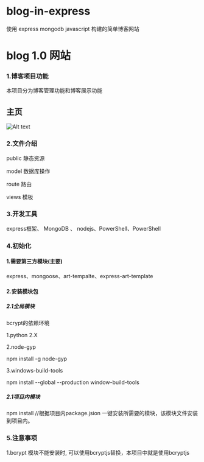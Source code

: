 # blog-in-express
使用 express mongodb javascript 构建的简单博客网站
# blog 1.0 网站

### 1.博客项目功能

本项目分为博客管理功能和博客展示功能
## 主页
![Alt text](https://github.com/wendaomin/blog-in-express/blob/master/ScreenShots/QQ%E6%88%AA%E5%9B%BE20200803173703.png)
### 2.文件介绍

public 静态资源 

model 数据库操作

route 路由

views 模板

### 3.开发工具

express框架、 MongoDB 、 nodejs、PowerShell、PowerShell

### 4.初始化

#### 1.需要第三方模块(主要)

express、mongoose、art-tempalte、express-art-template

#### 2.安装模块包

##### 2.1全局模块

bcrypt的依赖环境

1.python 2.X

2.node-gyp  

npm install -g node-gyp

3.windows-build-tools

npm install --global --production window-build-tools

##### 2.1项目内模块

npm install     //根据项目内package.jsion 一键安装所需要的模块，该模块文件安装到项目内。

### 5.注意事项

1.bcrypt 模块不能安装时, 可以使用bcryptjs替换，本项目中就是使用bcryptjs
